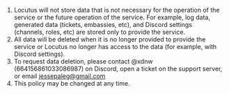1. Locutus will not store data that is not necessary for the operation of the service or the future operation of the service. For example, log data, generated data (tickets, embassies, etc), and Discord settings (channels, roles, etc) are stored only to provide the service.
2. All data will be deleted when it is no longer provided to provide the service or Locutus no longer has access to the data (for example, with Discord settings).
3. To request data deletion, please contact @xdnw (664156861033086987) on Discord, open a ticket on the support server, or email jessepaleg@gmail.com
4. This policy may be changed at any time.

